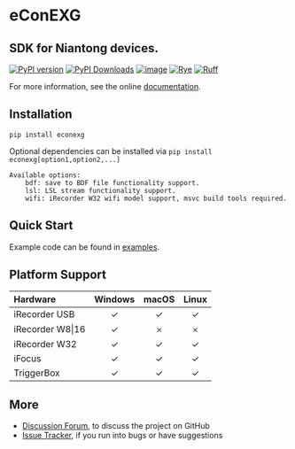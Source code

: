 # eConEXG
## SDK for Niantong devices.

[![PyPI version](https://img.shields.io/pypi/v/econexg.svg)](https://pypi.org/project/econexg/)
[![PyPI Downloads](https://img.shields.io/pypi/dm/econexg.svg?label=Downloads)](
https://pypi.org/project/econexg/)
[![image](https://img.shields.io/pypi/l/econexg.svg)](https://github.com/niantong-intelligence/econexg/blob/main/LICENSE)
[![Rye](https://img.shields.io/endpoint?url=https://raw.githubusercontent.com/astral-sh/rye/main/artwork/badge.json)](https://rye.astral.sh/)
[![Ruff](https://img.shields.io/endpoint?url=https://raw.githubusercontent.com/astral-sh/ruff/main/assets/badge/v2.json)](https://github.com/astral-sh/ruff)

<!-- [![image](https://img.shields.io/pypi/pyversions/econexg.svg)](https://pypi.python.org/pypi/econexg) -->

For more information, see the online [documentation](https://niantong-intelligence.github.io/eConEXG/).
<!-- released start -->

## Installation

`pip install econexg`


Optional dependencies can be installed via `pip install econexg[option1,option2,...]`

    Available options:
        bdf: save to BDF file functionality support.
        lsl: LSL stream functionality support.
        wifi: iRecorder W32 wifi model support, msvc build tools required.

## Quick Start

Example code can be found in [examples](https://github.com/Niantong-Intelligence/eConEXG/tree/main/examples).

## Platform Support
| Hardware| Windows| macOS | Linux  |
|:----|:---------:|:--------:|:------:|
| iRecorder USB |✓|✓|✓|
| iRecorder W8\|16|✓|𐄂|𐄂|
| iRecorder W32 |✓|✓|✓|
| iFocus        |✓|✓|✓|
| TriggerBox    |✓|✓|✓|


## More

* [Discussion Forum](https://github.com/Niantong-Intelligence/eConEXG/discussions), to discuss the project
  on GitHub
* [Issue Tracker](https://github.com/Niantong-Intelligence/eConEXG/issues), if you run into bugs or have suggestions
